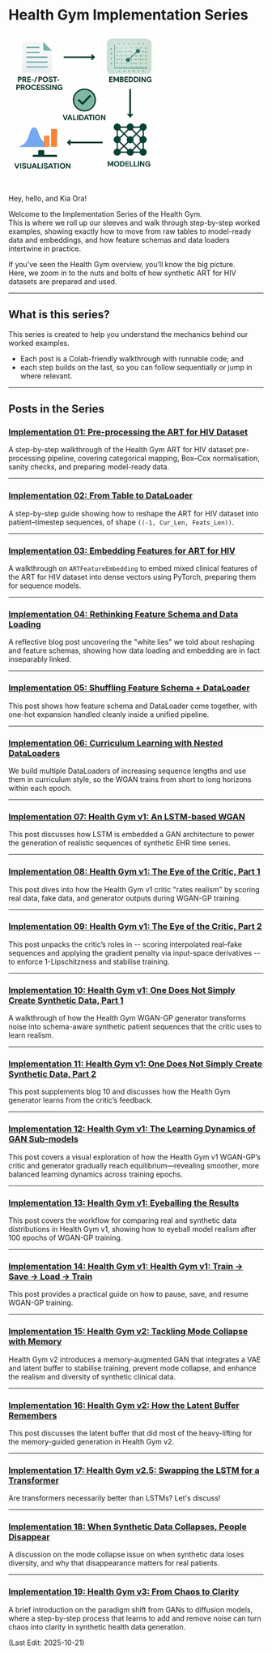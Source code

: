 # Health Gym Implementation Series

<img src="Supporting_Images/ZFig016_ImplementationSeries.png" alt="Health + Data Illustration" width="300"/>

Hey, hello, and Kia Ora!

Welcome to the Implementation Series of the Health Gym.  
This is where we roll up our sleeves and walk through step-by-step worked examples, showing exactly how to move from raw tables to model-ready data and embeddings, and how feature schemas and data loaders intertwine in practice.

If you’ve seen the Health Gym overview, you’ll know the big picture.  
Here, we zoom in to the nuts and bolts of how synthetic ART for HIV datasets are prepared and used.

---

## What is this series?

This series is created to help you understand the mechanics behind our worked examples.
* Each post is a Colab-friendly walkthrough with runnable code; and
* each step builds on the last, so you can follow sequentially or jump in where relevant.

---

## Posts in the Series

### [Implementation 01: Pre-processing the ART for HIV Dataset](https://github.com/NicKuo-ResearchStuff/Health_Gym_AI/tree/main/Blogs/Blogs_Z_Implementation/Implementation01)

A step-by-step walkthrough of the Health Gym ART for HIV dataset pre-processing pipeline, covering categorical mapping, Box–Cox normalisation, sanity checks, and preparing model-ready data.

---

### [Implementation 02: From Table to DataLoader](https://github.com/NicKuo-ResearchStuff/Health_Gym_AI/tree/main/Blogs/Blogs_Z_Implementation/Implementation02)

A step-by-step guide showing how to reshape the ART for HIV dataset into patient–timestep sequences, of shape `((-1, Cur_Len, Feats_Len))`.

---

### [Implementation 03: Embedding Features for ART for HIV](https://github.com/NicKuo-ResearchStuff/Health_Gym_AI/tree/main/Blogs/Blogs_Z_Implementation/Implementation03)

A walkthrough on `ARTFeatureEmbedding` to embed mixed clinical features of the ART for HIV dataset into dense vectors using PyTorch, preparing them for sequence models.

---

### [Implementation 04: Rethinking Feature Schema and Data Loading](https://github.com/NicKuo-ResearchStuff/Health_Gym_AI/tree/main/Blogs/Blogs_Z_Implementation/Implementation04)

A reflective blog post uncovering the "white lies" we told about reshaping and feature schemas, showing how data loading and embedding are in fact inseparably linked.

---

### [Implementation 05: Shuffling Feature Schema + DataLoader](https://github.com/NicKuo-ResearchStuff/Health_Gym_AI/tree/main/Blogs/Blogs_Z_Implementation/Implementation05)

This post shows how feature schema and DataLoader come together, with one-hot expansion handled cleanly inside a unified pipeline.

---

### [Implementation 06: Curriculum Learning with Nested DataLoaders](https://github.com/NicKuo-ResearchStuff/Health_Gym_AI/tree/main/Blogs/Blogs_Z_Implementation/Implementation06)

We build multiple DataLoaders of increasing sequence lengths and use them in curriculum style, so the WGAN trains from short to long horizons within each epoch.

---

### [Implementation 07: Health Gym v1: An LSTM-based WGAN](https://github.com/NicKuo-ResearchStuff/Health_Gym_AI/tree/main/Blogs/Blogs_Z_Implementation/Implementation07)

This post discusses how LSTM is embedded a GAN architecture to power the generation of realistic sequences of synthetic EHR time series.

---

### [Implementation 08: Health Gym v1: The Eye of the Critic, Part 1](https://github.com/NicKuo-ResearchStuff/Health_Gym_AI/tree/main/Blogs/Blogs_Z_Implementation/Implementation08)

This post dives into how the Health Gym v1 critic "rates realism" by scoring real data, fake data, and generator outputs during WGAN-GP training.

---

### [Implementation 09: Health Gym v1: The Eye of the Critic, Part 2](https://github.com/NicKuo-ResearchStuff/Health_Gym_AI/tree/main/Blogs/Blogs_Z_Implementation/Implementation09)

This post unpacks the critic’s roles in -- scoring interpolated real–fake sequences and applying the gradient penalty via input-space derivatives -- to enforce 1-Lipschitzness and stabilise training.

---

### [Implementation 10: Health Gym v1: One Does Not Simply Create Synthetic Data, Part 1](https://github.com/NicKuo-ResearchStuff/Health_Gym_AI/tree/main/Blogs/Blogs_Z_Implementation/Implementation10)

A walkthrough of how the Health Gym WGAN-GP generator transforms noise into schema-aware synthetic patient sequences that the critic uses to learn realism.

---

### [Implementation 11: Health Gym v1: One Does Not Simply Create Synthetic Data, Part 2](https://github.com/NicKuo-ResearchStuff/Health_Gym_AI/tree/main/Blogs/Blogs_Z_Implementation/Implementation11)

This post supplements blog 10 and discusses how the Health Gym generator learns from the critic’s feedback.

---

### [Implementation 12: Health Gym v1: The Learning Dynamics of GAN Sub-models](https://github.com/NicKuo-ResearchStuff/Health_Gym_AI/tree/main/Blogs/Blogs_Z_Implementation/Implementation12)

This post covers a visual exploration of how the Health Gym v1 WGAN-GP’s critic and generator gradually reach equilibrium—revealing smoother, more balanced learning dynamics across training epochs.

---

### [Implementation 13: Health Gym v1: Eyeballing the Results](https://github.com/NicKuo-ResearchStuff/Health_Gym_AI/tree/main/Blogs/Blogs_Z_Implementation/Implementation13)

This post covers the workflow for comparing real and synthetic data distributions in Health Gym v1, showing how to eyeball model realism after 100 epochs of WGAN-GP training.

---

### [Implementation 14: Health Gym v1: Health Gym v1: Train -> Save -> Load -> Train](https://github.com/NicKuo-ResearchStuff/Health_Gym_AI/tree/main/Blogs/Blogs_Z_Implementation/Implementation14)

This post provides a practical guide on how to pause, save, and resume WGAN-GP training.

---

### [Implementation 15: Health Gym v2: Tackling Mode Collapse with Memory](https://github.com/NicKuo-ResearchStuff/Health_Gym_AI/tree/main/Blogs/Blogs_Z_Implementation/Implementation15)

Health Gym v2 introduces a memory-augmented GAN that integrates a VAE and latent buffer to stabilise training, prevent mode collapse, and enhance the realism and diversity of synthetic clinical data.

---

### [Implementation 16: Health Gym v2: How the Latent Buffer Remembers](https://github.com/NicKuo-ResearchStuff/Health_Gym_AI/tree/main/Blogs/Blogs_Z_Implementation/Implementation16)

This post discusses the latent buffer that did most of the heavy-lifting for the memory-guided generation in Health Gym v2.

---

### [Implementation 17: Health Gym v2.5: Swapping the LSTM for a Transformer](https://github.com/NicKuo-ResearchStuff/Health_Gym_AI/tree/main/Blogs/Blogs_Z_Implementation/Implementation17)

Are transformers necessarily better than LSTMs? Let's discuss!

---

### [Implementation 18: When Synthetic Data Collapses, People Disappear](https://github.com/NicKuo-ResearchStuff/Health_Gym_AI/tree/main/Blogs/Blogs_Z_Implementation/Implementation18)

A discussion on the mode collapse issue on when synthetic data loses diversity, and why that disappearance matters for real patients.

---

### [Implementation 19: Health Gym v3: From Chaos to Clarity](https://github.com/NicKuo-ResearchStuff/Health_Gym_AI/tree/main/Blogs/Blogs_Z_Implementation/Implementation19)

A brief introduction on the paradigm shift from GANs to diffusion models, where a step-by-step process that learns to add and remove noise can turn chaos into clarity in synthetic health data generation.

(Last Edit: 2025-10-21)

